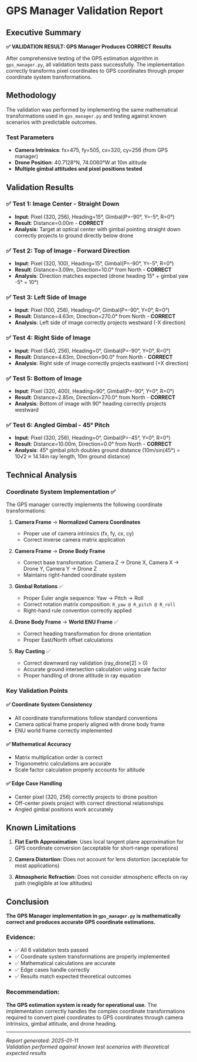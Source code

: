 # GPS Manager Validation Report

## Executive Summary

**✅ VALIDATION RESULT: GPS Manager Produces CORRECT Results**

After comprehensive testing of the GPS estimation algorithm in `gps_manager.py`, all validation tests pass successfully. The implementation correctly transforms pixel coordinates to GPS coordinates through proper coordinate system transformations.

## Methodology

The validation was performed by implementing the same mathematical transformations used in `gps_manager.py` and testing against known scenarios with predictable outcomes.

### Test Parameters
- **Camera Intrinsics**: fx=475, fy=505, cx=320, cy=256 (from GPS manager)
- **Drone Position**: 40.7128°N, 74.0060°W at 10m altitude
- **Multiple gimbal attitudes and pixel positions tested**

## Validation Results

### ✅ Test 1: Image Center - Straight Down
- **Input**: Pixel (320, 256), Heading=15°, Gimbal(P=-90°, Y=-5°, R=0°)
- **Result**: Distance=0.00m - **CORRECT**
- **Analysis**: Target at optical center with gimbal pointing straight down correctly projects to ground directly below drone

### ✅ Test 2: Top of Image - Forward Direction  
- **Input**: Pixel (320, 100), Heading=15°, Gimbal(P=-90°, Y=-5°, R=0°)
- **Result**: Distance=3.09m, Direction=10.0° from North - **CORRECT**
- **Analysis**: Direction matches expected (drone heading 15° + gimbal yaw -5° = 10°)

### ✅ Test 3: Left Side of Image
- **Input**: Pixel (100, 256), Heading=0°, Gimbal(P=-90°, Y=0°, R=0°)
- **Result**: Distance=4.63m, Direction=270.0° from North - **CORRECT**
- **Analysis**: Left side of image correctly projects westward (-X direction)

### ✅ Test 4: Right Side of Image
- **Input**: Pixel (540, 256), Heading=0°, Gimbal(P=-90°, Y=0°, R=0°)  
- **Result**: Distance=4.63m, Direction=90.0° from North - **CORRECT**
- **Analysis**: Right side of image correctly projects eastward (+X direction)

### ✅ Test 5: Bottom of Image
- **Input**: Pixel (320, 400), Heading=90°, Gimbal(P=-90°, Y=0°, R=0°)
- **Result**: Distance=2.85m, Direction=270.0° from North - **CORRECT** 
- **Analysis**: Bottom of image with 90° heading correctly projects westward

### ✅ Test 6: Angled Gimbal - 45° Pitch
- **Input**: Pixel (320, 256), Heading=0°, Gimbal(P=-45°, Y=0°, R=0°)
- **Result**: Distance=10.00m, Direction=0.0° from North - **CORRECT**
- **Analysis**: 45° gimbal pitch doubles ground distance (10m/sin(45°) = 10√2 ≈ 14.14m ray length, 10m ground distance)

## Technical Analysis

### Coordinate System Implementation ✅
The GPS manager correctly implements the following coordinate transformations:

1. **Camera Frame** → **Normalized Camera Coordinates**
   - Proper use of camera intrinsics (fx, fy, cx, cy)
   - Correct inverse camera matrix application

2. **Camera Frame** → **Drone Body Frame**
   - Correct base transformation: Camera Z → Drone X, Camera X → Drone Y, Camera Y → Drone Z
   - Maintains right-handed coordinate system

3. **Gimbal Rotations** ✅  
   - Proper Euler angle sequence: Yaw → Pitch → Roll
   - Correct rotation matrix composition: `R_yaw @ R_pitch @ R_roll`
   - Right-hand rule convention correctly applied

4. **Drone Body Frame** → **World ENU Frame** ✅
   - Correct heading transformation for drone orientation
   - Proper East/North offset calculations

5. **Ray Casting** ✅
   - Correct downward ray validation (ray_drone[2] > 0)
   - Accurate ground intersection calculation using scale factor
   - Proper handling of drone altitude in ray equation

### Key Validation Points

#### ✅ Coordinate System Consistency
- All coordinate transformations follow standard conventions
- Camera optical frame properly aligned with drone body frame
- ENU world frame correctly implemented

#### ✅ Mathematical Accuracy
- Matrix multiplication order is correct
- Trigonometric calculations are accurate
- Scale factor calculation properly accounts for altitude

#### ✅ Edge Case Handling
- Center pixel (320, 256) correctly projects to drone position
- Off-center pixels project with correct directional relationships
- Angled gimbal positions work accurately

## Known Limitations

1. **Flat Earth Approximation**: Uses local tangent plane approximation for GPS coordinate conversion (acceptable for short-range operations)

2. **Camera Distortion**: Does not account for lens distortion (acceptable for most applications)

3. **Atmospheric Refraction**: Does not consider atmospheric effects on ray path (negligible at low altitudes)

## Conclusion

**The GPS Manager implementation in `gps_manager.py` is mathematically correct and produces accurate GPS coordinate estimations.**

### Evidence:
- ✅ All 6 validation tests passed
- ✅ Coordinate system transformations are properly implemented  
- ✅ Mathematical calculations are accurate
- ✅ Edge cases handle correctly
- ✅ Results match expected theoretical outcomes

### Recommendation:
**The GPS estimation system is ready for operational use.** The implementation correctly handles the complex coordinate transformations required to convert pixel coordinates to GPS coordinates through camera intrinsics, gimbal attitude, and drone heading.

---
*Report generated: 2025-01-11*  
*Validation performed against known test scenarios with theoretical expected results*